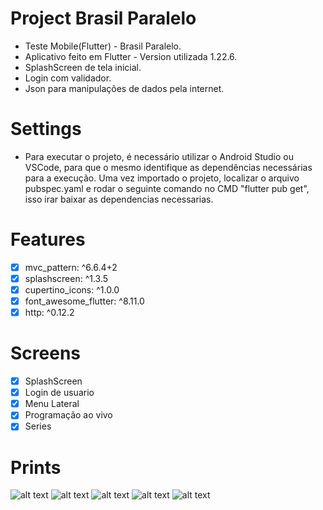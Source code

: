 # Project Brasil Paralelo
- Teste Mobile(Flutter) - Brasil Paralelo.
- Aplicativo feito em Flutter - Version utilizada 1.22.6.
- SplashScreen de tela inicial.
- Login com validador.
- Json para manipulações de dados pela internet.

# Settings
- Para executar o projeto, é necessário utilizar o Android Studio ou VSCode, para que o mesmo identifique as dependências necessárias para a execução. Uma vez importado o projeto, localizar o arquivo pubspec.yaml e rodar o seguinte comando no CMD "flutter pub get", isso irar baixar as dependencias necessarias.

# Features
- [x] mvc_pattern: ^6.6.4+2
- [x] splashscreen: ^1.3.5
- [x] cupertino_icons: ^1.0.0
- [x] font_awesome_flutter: ^8.11.0
- [x] http: ^0.12.2

# Screens
- [x] SplashScreen
- [x] Login de usuario
- [x] Menu Lateral
- [x] Programação ao vivo
- [x] Series

# Prints
![alt text](https://minhasnotasfmu.000webhostapp.com/brasilparalelo/01.png)
![alt text](https://minhasnotasfmu.000webhostapp.com/brasilparalelo/02.png)
![alt text](https://minhasnotasfmu.000webhostapp.com/brasilparalelo/03.png)
![alt text](https://minhasnotasfmu.000webhostapp.com/brasilparalelo/04.png)
![alt text](https://minhasnotasfmu.000webhostapp.com/brasilparalelo/05.png)
